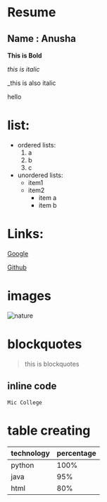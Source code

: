 # Resume 

## Name : Anusha

**This is Bold**

*this is italic*

_this is also italic

<h>hello</h>

# list:
 
- ordered lists:
     1. a
     2. b
     3. c
 - unordered lists:
    * item1
    * item2
        * item a
        * item b

# Links:

[Google](https://www.google.com)

[Github](http://www.github.com)

# images

![nature](https://i.pinimg.com/736x/50/df/34/50df34b9e93f30269853b96b09c37e3b.jpg)

# blockquotes

> this is blockquotes

## inline code

`Mic College`

# table creating

technology | percentage
---------- | ----------
python     |  100%
java       |   95%
html       |    80%


          
                
